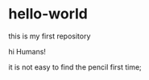 # hello-world
this is my first repository



hi Humans!

it is not easy to find the pencil first time; 

